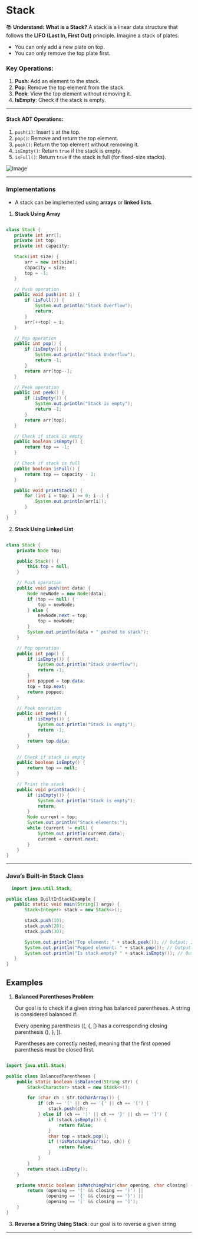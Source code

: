# Stack 

📚 **Understand: What is a Stack?**
A stack is a linear data structure that follows the **LIFO (Last In, First Out)** principle. Imagine a stack of plates:
- You can only add a new plate on top.
- You can only remove the top plate first.

### **Key Operations:**
1. **Push**: Add an element to the stack.
2. **Pop**: Remove the top element from the stack.
3. **Peek**: View the top element without removing it.
4. **IsEmpty**: Check if the stack is empty.

---
#### **Stack ADT Operations:**
1. `push(i)`: Insert `i` at the top.
2. `pop()`: Remove and return the top element.
3. `peek()`: Return the top element without removing it.
4. `isEmpty()`: Return `true` if the stack is empty.
5. `isFull()`: Return `true` if the stack is full (for fixed-size stacks).

![Image](https://github.com/user-attachments/assets/c3f9957b-60ca-48a0-b467-85ab35193e5b)

---

### **Implementations**
- A stack can be implemented using **arrays** or **linked lists**.
1. **Stack Using Array**
 ```java

class Stack {
    private int arr[];
    private int top;
    private int capacity;

    Stack(int size) {
        arr = new int[size];
        capacity = size;
        top = -1;
    }

    // Push operation
    public void push(int i) {
        if (isFull()) {
            System.out.println("Stack Overflow");
            return;
        }
        arr[++top] = i;
    }

    // Pop operation
    public int pop() {
        if (isEmpty()) {
            System.out.println("Stack Underflow");
            return -1;
        }
        return arr[top--];
    }

    // Peek operation
    public int peek() {
        if (isEmpty()) {
            System.out.println("Stack is empty");
            return -1;
        }
        return arr[top];
    }

    // Check if stack is empty
    public boolean isEmpty() {
        return top == -1;
    }

    // Check if stack is full
    public boolean isFull() {
        return top == capacity - 1;
    }

    public void printStack() {
        for (int i = top; i >= 0; i--) {
            System.out.println(arr[i]);
        }
    }
}

```
2. **Stack Using Linked List**

```java

class Stack {
    private Node top;

    public Stack() {
        this.top = null;
    }

    // Push operation
    public void push(int data) {
        Node newNode = new Node(data);
        if (top == null) {
            top = newNode;
        } else {
            newNode.next = top;
            top = newNode;
        }
        System.out.println(data + " pushed to stack");
    }

    // Pop operation
    public int pop() {
        if (isEmpty()) {
            System.out.println("Stack Underflow");
            return -1;
        }
        int popped = top.data;
        top = top.next;
        return popped;
    }

    // Peek operation
    public int peek() {
        if (isEmpty()) {
            System.out.println("Stack is empty");
            return -1;
        }
        return top.data;
    }

    // Check if stack is empty
    public boolean isEmpty() {
        return top == null;
    }

    // Print the stack
    public void printStack() {
        if (isEmpty()) {
            System.out.println("Stack is empty");
            return;
        }
        Node current = top;
        System.out.println("Stack elements:");
        while (current != null) {
            System.out.println(current.data);
            current = current.next;
        }
    }
}

```

---
### **Java’s Built-in Stack Class**
 ```java
   import java.util.Stack;

public class BuiltInStackExample {
    public static void main(String[] args) {
        Stack<Integer> stack = new Stack<>();

        stack.push(10);
        stack.push(20);
        stack.push(30);

        System.out.println("Top element: " + stack.peek()); // Output: 30
        System.out.println("Popped element: " + stack.pop()); // Output: 30
        System.out.println("Is stack empty? " + stack.isEmpty()); // Output: false
    }
}

```

## **Examples**
1. **Balanced Parentheses Problem**:
   
    Our goal is to check if a given string has balanced parentheses. A string is considered balanced if:
    
    Every opening parenthesis ((, {, [) has a corresponding closing parenthesis (), }, ]).
    
    Parentheses are correctly nested, meaning that the first opened parenthesis must be closed first.
   
``` java

import java.util.Stack;

public class BalancedParentheses {
    public static boolean isBalanced(String str) {
        Stack<Character> stack = new Stack<>();

        for (char ch : str.toCharArray()) {
            if (ch == '(' || ch == '{' || ch == '[') {
                stack.push(ch);
            } else if (ch == ')' || ch == '}' || ch == ']') {
                if (stack.isEmpty()) {
                    return false;
                }
                char top = stack.pop();
                if (!isMatchingPair(top, ch)) {
                    return false;
                }
            }
        }
        return stack.isEmpty();
    }

    private static boolean isMatchingPair(char opening, char closing) {
        return (opening == '(' && closing == ')') ||
               (opening == '{' && closing == '}') ||
               (opening == '[' && closing == ']');
    }
}
```



3. **Reverse a String Using Stack**:
   our goal  is to reverse a given string 

---

